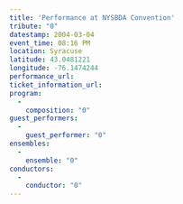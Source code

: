 ```yaml
---
title: 'Performance at NYSBDA Convention'
tribute: "0"
datestamp: 2004-03-04
event_time: 08:16 PM
location: Syracuse
latitude: 43.0481221
longitude: -76.1474244
performance_url: 
ticket_information_url: 
program: 
  -
    composition: "0"
guest_performers: 
  -
    guest_performer: "0"
ensembles: 
  -
    ensemble: "0"
conductors: 
  -
    conductor: "0"
---
```


